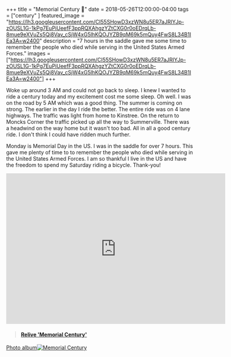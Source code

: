 +++
title =  "Memorial Century 💯"
date = 2018-05-26T12:00:00-04:00
tags = ["century" ]
featured_image = "https://lh3.googleusercontent.com/CI55SHowD3xzWN8u5ER7aJRIYJp-zOUSL1G-1kPg7EuPiUeefF3ppRQXAhgzYZtCXG0r0oEDrqLb-8mue9eXVuZs5Qj8Vav_cSjW4xG5lhKQOJYZB9qM69k5mQuy4FwS8L34B1IEa3A=w2400"
description = "7 hours in the saddle gave me some time to remember the people who died while serving in the United States Armed Forces."
images = ["https://lh3.googleusercontent.com/CI55SHowD3xzWN8u5ER7aJRIYJp-zOUSL1G-1kPg7EuPiUeefF3ppRQXAhgzYZtCXG0r0oEDrqLb-8mue9eXVuZs5Qj8Vav_cSjW4xG5lhKQOJYZB9qM69k5mQuy4FwS8L34B1IEa3A=w2400"]
+++

Woke up around 3 AM and could not go back to sleep. I knew I wanted to ride a century today and my excitement cost me some sleep. Oh well. I was on the road by 5 AM which was a good thing. The summer is coming on strong. The earlier in the day I ride the better. The entire ride was on 4 lane highways. The traffic was light from home to Kinstree. On the return to Moncks Corner the traffic picked up all the way to Summerville. There was a headwind on the way home but it wasn't too bad. All in all a good century ride. I don't think I could have ridden much further.

Monday is Memorial Day in the US. I was in the saddle for over 7 hours. This gave me plenty of time to to remember the people who died while serving in the United States Armed Forces. I am so thankful I live in the US and have the freedom to spend my Saturday riding a bicycle. Thank-you!

<iframe height='405' width='590' frameborder='0' allowtransparency='true' scrolling='no' src='https://www.strava.com/activities/1597475834/embed/c0d4d85a9218a4b9c5590e4f4ac1db4fa7616093'></iframe>

<blockquote class="embedly-card" data-card-controls="0" data-card-key="f1631a41cb254ca5b035dc5747a5bd75"><h4><a href="https://www.relive.cc/view/1597475834?r=embed-site">Relive 'Memorial Century'</a></h4></blockquote>
        <script async src="//cdn.embedly.com/widgets/platform.js" charset="UTF-8"></script>

[Photo album![Memorial Century](https://lh3.googleusercontent.com/FlPWVsHmOkXXouLxh4l6d_dCkjodE92Tbv9qQPrQP5_nJ7lX_S57mD7O4CwMLRO2t8KRRdLIemAxNH2a-8rwqzEgWhG88fuVJJRPBrdooFslolkIUzt084RAKHGpwxQ3zegEtTXbl5Y=w2400)](https://photos.app.goo.gl/75DCDea3nakoRHfm2)

